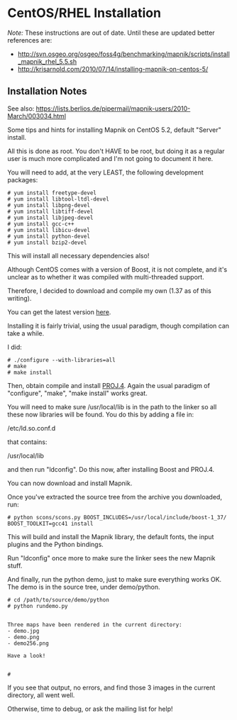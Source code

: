 <!-- Name: CentOS/RHEL -->
<!-- Version: 6 -->
<!-- Last-Modified: 2010/09/28 06:25:41 -->
<!-- Author: springmeyer -->
# CentOS/RHEL Installation

*Note:* These instructions are out of date. Until these are updated better references are:

* http://svn.osgeo.org/osgeo/foss4g/benchmarking/mapnik/scripts/install_mapnik_rhel_5.5.sh
* http://krisarnold.com/2010/07/14/installing-mapnik-on-centos-5/

## Installation Notes
See also: https://lists.berlios.de/pipermail/mapnik-users/2010-March/003034.html

Some tips and hints for installing Mapnik on CentOS 5.2, default "Server" install.

All this is done as root.  You don't HAVE to be root, but doing it as a regular user is much more complicated and I'm not going to document it here.

You will need to add, at the very LEAST, the following development packages:


    # yum install freetype-devel
    # yum install libtool-ltdl-devel
    # yum install libpng-devel
    # yum install libtiff-devel
    # yum install libjpeg-devel
    # yum install gcc-c++
    # yum install libicu-devel
    # yum install python-devel
    # yum install bzip2-devel

This will install all necessary dependencies also!

Although CentOS comes with a version of Boost, it is not complete, and it's unclear as to whether it was compiled with multi-threaded support.

Therefore, I decided to download and compile my own (1.37 as of this writing).

You can get the latest version [here](http://www.boost.org/users/download/).

Installing it is fairly trivial, using the usual paradigm, though compilation can take a while.

I did:


    # ./configure --with-libraries=all
    # make
    # make install

Then, obtain compile and install [PROJ.4](http://trac.osgeo.org/proj/).  Again the usual paradigm of "configure", "make", "make install" works great.

You will need to make sure /usr/local/lib is in the path to the linker so all these now libraries will be found.  You do this by adding a file in:

/etc/ld.so.conf.d

that contains:

/usr/local/lib

and then run "ldconfig".  Do this now, after installing Boost and PROJ.4.

You can now download and install Mapnik.

Once you've extracted the source tree from the archive you downloaded, run:


    # python scons/scons.py BOOST_INCLUDES=/usr/local/include/boost-1_37/ BOOST_TOOLKIT=gcc41 install

This will build and install the Mapnik library, the default fonts, the input plugins and the Python bindings.

Run "ldconfig" once more to make sure the linker sees the new Mapnik stuff.

And finally, run the python demo, just to make sure everything works OK.  The demo is in the source tree, under demo/python.


    # cd /path/to/source/demo/python
    # python rundemo.py
    
    
    Three maps have been rendered in the current directory:
    - demo.jpg
    - demo.png
    - demo256.png
    
    Have a look!
    
    
    # 

If you see that output, no errors, and find those 3 images in the current directory, all went well.

Otherwise, time to debug, or ask the mailing list for help!
